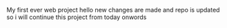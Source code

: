 My first ever web project
hello new changes are made and repo is updated
so i will continue this project from today onwords